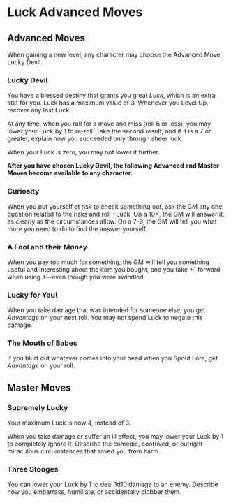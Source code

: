 # Luck Advanced Moves
## Advanced Moves
When gaining a new level, any character may choose  the Advanced Move, Lucky Devil.
### Lucky Devil
You have a blessed destiny that grants you great *Luck*, which is an extra stat for you. Luck has a maximum value of 3. Whenever you Level Up, recover any lost Luck.

At any time, when you roll for a move and miss (roll 6 or less), you may lower your Luck by 1 to re-roll. Take the second result, and if it is a 7 or greater, explain how you succeeded only through sheer luck.

When your Luck is zero, you may not lower it further. 

**After you have chosen Lucky Devil, the following Advanced and Master Moves become available to any character.**
### Curiosity
When you put yourself at risk to check something out, ask the GM any one question related to the risks and roll +Luck. On a 10+, the GM will answer it, as clearly as the circumstances allow. On a 7-9, the GM will tell you what more you need to do to find the answer yourself. 
### A Fool and their Money
When you pay too much for something, the GM will tell you something useful and interesting about the item you bought, and you take +1 forward when using it—even though you were swindled. 
### Lucky for You!
When you take damage that was intended for someone else, you get *Advantage* on your next roll. You may not spend Luck to negate this damage. 
### The Mouth of Babes
If you blurt out whatever comes into your head when you Spout Lore, get *Advantage* on your roll. 
## Master Moves
### Supremely Lucky
Your maximum Luck is now 4, instead of 3.

When you take damage or suffer an ill effect, you may lower your Luck by 1 to completely ignore it. Describe the comedic, contrived, or outright miraculous circumstances that saved you from harm. 
### Three Stooges
You can lower your Luck by 1 to deal 1d10 damage to an enemy. Describe how you embarrass, humiliate, or accidentally clobber them. 

